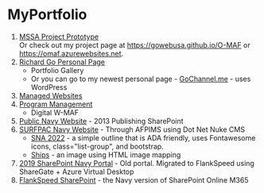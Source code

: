 # MyPortfolio

1. [MSSA Project Prototype](https://github.com/gowebUSA/MSSA-Project/tree/master/TSQL/Project-Step-7/prototype#table-of-contents)
<br />Or check out my project page at https://gowebusa.github.io/O-MAF or https://omaf.azurewebsites.net.
2. [Richard Go Personal Page](https://github.com/gowebUSA/MyPortfolio/tree/master/websites/rgoInfo) 
   * Portfolio Gallery
   * Or you can go to my newest personal page - [GoChannel.me](https://rgo.gochannel.me/) - uses WordPress
3. [Managed Websites](https://github.com/gowebUSA/MyPortfolio/tree/master/websites)
4. [Program Management](https://github.com/gowebUSA/MyPortfolio/tree/master/project/program-management)
   * Digital W-MAF
5. [Public Navy Website](https://www.public.navy.mil) - 2013 Publishing SharePoint
6. [SURFPAC Navy Website](https://www.surfpac.navy.mil) - Through AFPIMS using Dot Net Nuke CMS
    - [SNA 2022](https://www.surfpac.navy.mil/sna-2022/) - a simple outline that is ADA friendly, uses Fontawesome icons, class="list-group", and bootstrap.
    - [Ships](https://www.surfpac.navy.mil/Ships/) - an image using HTML image mapping  
8. [2019 SharePoint Navy Portal]() - Old portal. Migrated to FlankSpeed using ShareGate + Azure Virtual Desktop
9. [FlankSpeed SharePoint]() - the Navy version of SharePoint Online M365
